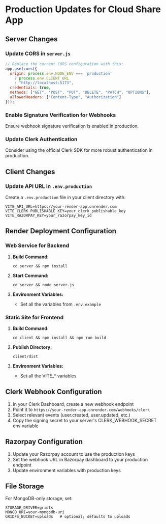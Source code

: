 # Production Updates for Cloud Share App

## Server Changes

### Update CORS in `server.js`

```javascript
// Replace the current CORS configuration with this:
app.use(cors({
  origin: process.env.NODE_ENV === 'production' 
    ? process.env.CLIENT_URL
    : "http://localhost:5173",
  credentials: true,
  methods: ["GET", "POST", "PUT", "DELETE", "PATCH", "OPTIONS"],
  allowedHeaders: ["Content-Type", "Authorization"]
}));
```

### Enable Signature Verification for Webhooks

Ensure webhook signature verification is enabled in production.

### Update Clerk Authentication

Consider using the official Clerk SDK for more robust authentication in production.

## Client Changes

### Update API URL in `.env.production`

Create a `.env.production` file in your client directory with:

```
VITE_API_URL=https://your-render-app.onrender.com
VITE_CLERK_PUBLISHABLE_KEY=your_clerk_publishable_key
VITE_RAZORPAY_KEY=your_razorpay_key_id
```

## Render Deployment Configuration

### Web Service for Backend

1. **Build Command:**
   ```
   cd server && npm install
   ```

2. **Start Command:**
   ```
   cd server && node server.js
   ```

3. **Environment Variables:**
   - Set all the variables from `.env.example`

### Static Site for Frontend

1. **Build Command:**
   ```
   cd client && npm install && npm run build
   ```

2. **Publish Directory:**
   ```
   client/dist
   ```

3. **Environment Variables:**
   - Set all the VITE_* variables

## Clerk Webhook Configuration

1. In your Clerk Dashboard, create a new webhook endpoint
2. Point it to `https://your-render-app.onrender.com/webhooks/clerk`
3. Select relevant events (user.created, user.updated, etc.)
4. Copy the signing secret to your server's CLERK_WEBHOOK_SECRET env variable

## Razorpay Configuration

1. Update your Razorpay account to use the production keys
2. Set the webhook URL in Razorpay dashboard to your production endpoint
3. Update environment variables with production keys

## File Storage

For MongoDB-only storage, set:

```
STORAGE_DRIVER=gridfs
MONGO_URI=your-mongodb-uri
GRIDFS_BUCKET=uploads   # optional; defaults to uploads
```
